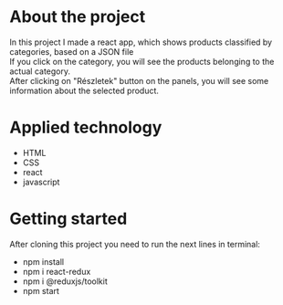 # About the project
In this project I made a react app, which shows products classified by categories, based on a JSON file<br/>
If you click on the category, you will see the products belonging to the actual category.<br/> After clicking on "Részletek" button on the panels, you will see some information about the selected product.

# Applied technology
- HTML
- CSS
- react
- javascript

# Getting started
After cloning this project you need to run the next lines in terminal:
- npm install
- npm i react-redux
- npm i @reduxjs/toolkit
- npm start
